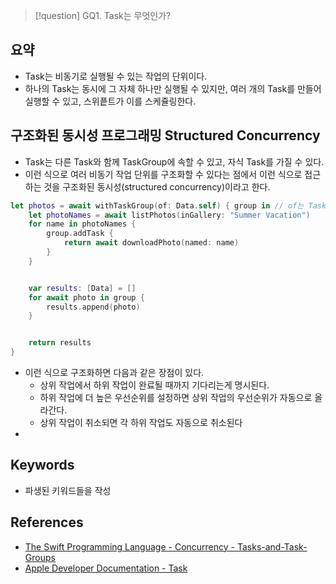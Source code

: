 >[!question]
>GQ1. Task는 무엇인가?

## 요약
- Task는 비동기로 실행될 수 있는 작업의 단위이다.
- 하나의 Task는 동시에 그 자체 하나만 실행될 수 있지만, 여러 개의 Task를 만들어 실행할 수 있고, 스위픝트가 이를 스케쥴링한다.

## 구조화된 동시성 프로그래밍 Structured Concurrency

- Task는 다른 Task와 함께 TaskGroup에 속할 수 있고, 자식 Task를 가질 수 있다.
- 이런 식으로 여러 비동기 작업 단위를 구조화할 수 있다는 점에서 이런 식으로 접근하는 것을 구조화된 동시성(structured concurrency)이라고 한다.

```swift
let photos = await withTaskGroup(of: Data.self) { group in // of는 TaskGroup의 제네릭. 속한 Task들의 리턴 타입
    let photoNames = await listPhotos(inGallery: "Summer Vacation")
    for name in photoNames {
        group.addTask {
            return await downloadPhoto(named: name)
        }
    }


    var results: [Data] = []
    for await photo in group {
        results.append(photo)
    }


    return results
}
```

- 이런 식으로 구조화하면 다음과 같은 장점이 있다.
	- 상위 작업에서 하위 작업이 완료될 때까지 기다리는게 명시된다.
	- 하위 작업에 더 높은 우선순위를 설정하면 상위 작업의 우선순위가 자동으로 올라간다.
	- 상위 작업이 취소되면 각 하위 작업도 자동으로 취소된다
- 
## Keywords
+ 파생된 키워드들을 작성

## References
- [The Swift Programming Language - Concurrency - Tasks-and-Task-Groups](https://docs.swift.org/swift-book/documentation/the-swift-programming-language/concurrency#Tasks-and-Task-Groups)
- [Apple Developer Documentation - Task](https://developer.apple.com/documentation/swift/task/)
